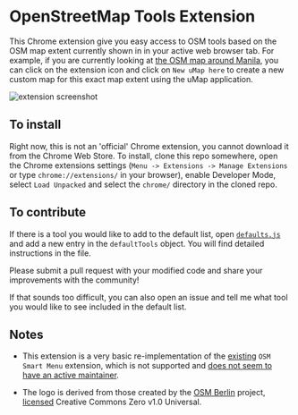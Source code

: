 # OpenStreetMap Tools Extension

This Chrome extension give you easy access to OSM tools based on the OSM map extent currently shown in in your active web browser tab. For example, if you are currently looking at [the OSM map around Manila](https://www.openstreetmap.org/#map=12/14.6208/121.0470), you can click on the extension icon and click on `New uMap here` to create a new custom map for this exact map extent using the uMap application.

![extension screenshot](https://images.rtijn.org/2025/chrome-extension-menu.png)


## To install

Right now, this is not an 'official' Chrome extension, you cannot download it from the Chrome Web Store. To install, clone this repo somewhere, open the Chrome extensions settings (`Menu -> Extensions -> Manage Extensions` or type `chrome://extensions/` in your browser), enable Developer Mode, select `Load Unpacked` and select the `chrome/` directory in the cloned repo.

## To contribute

If there is a tool you would like to add to the default list, open [`defaults.js`](chrome/defaults.js) and add a new entry in the `defaultTools` object. You will find detailed instructions in the file.

Please submit a pull request with your modified code and share your improvements with the community!

If that sounds too difficult, you can also open an issue and tell me what tool you would like to see included in the default list.

## Notes

- This extension is a very basic re-implementation of the [existing](https://chromewebstore.google.com/detail/osm-smart-menu/icipmdhgbkejfideagkhdebiaeohfijk) `OSM Smart Menu` extension, which is not supported and [does not seem to have an active maintainer](https://github.com/jgpacker/osm-smart-menu/issues/220).

- The logo is derived from those created by the [OSM Berlin](https://github.com/osmberlin/logos) project, [licensed](https://github.com/osmberlin/logos/blob/main/LICENSE) Creative Commons Zero v1.0 Universal.